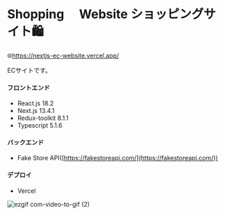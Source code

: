 # Shopping　 Website ショッピングサイト🛍️
🌐https://nextjs-ec-website.vercel.app/

ECサイトです。

#### フロントエンド
- React.js 18.2
- Next.js 13.4.1
- Redux-toolkit 8.1.1
- Typescript 5.1.6

#### バックエンド
- Fake Store API([https://fakestoreapi.com/](https://fakestoreapi.com/))

#### デプロイ
- Vercel

![ezgif com-video-to-gif (2)](https://github.com/michiru-dev/EC-Website-Next.js/assets/105535906/6b01097e-b5df-4ac5-82a3-b89a669fab6b)

